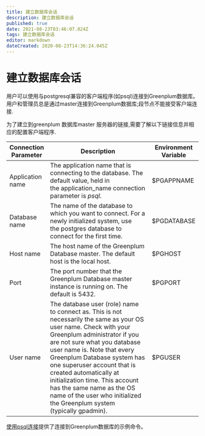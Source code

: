 ```yaml
---
title: 建立数据库会话
description: 建立数据库会话
published: true
date: 2021-08-23T03:46:07.024Z
tags: 建立数据库会话
editor: markdown
dateCreated: 2020-08-23T14:36:24.045Z
---
```


# 建立数据库会话
用户可以使用与postgresql兼容的客户端程序(如psql)连接到Greenplum数据库。用户和管理员总是通过master连接到Greenplum数据库;段节点不能接受客户端连接.

为了建立到greenplum 数据库master 服务器的链接,需要了解以下链接信息并相应的配置客户端程序.

| Connection Parameter |                                                                                                                                                                                                                  Description                                                                                                                                                                                                                  | Environment Variable |
| -------------------- | --------------------------------------------------------------------------------------------------------------------------------------------------------------------------------------------------------------------------------------------------------------------------------------------------------------------------------------------------------------------------------------------------------------------------------------------- | -------------------- |
| Application name     | The application name that is connecting to the database. The default value, held in the application_name connection parameter is *psql*.                                                                                                                                                                                                                                                                                                      | $PGAPPNAME           |
| Database name        | The name of the database to which you want to connect. For a newly initialized system, use the postgres database to connect for the first time.                                                                                                                                                                                                                                                                                               | $PGDATABASE          |
| Host name            | The host name of the Greenplum Database master. The default host is the local host.                                                                                                                                                                                                                                                                                                                                                           | $PGHOST              |
| Port                 | The port number that the Greenplum Database master instance is running on. The default is 5432.                                                                                                                                                                                                                                                                                                                                               | $PGPORT              |
| User name            | The database user (role) name to connect as. This is not necessarily the same as your OS user name. Check with your Greenplum administrator if you are not sure what you database user name is. Note that every Greenplum Database system has one superuser account that is created automatically at initialization time. This account has the same name as the OS name of the user who initialized the Greenplum system (typically gpadmin). | $PGUSER              |


[使用psql连接](/zh/greenplum/系统管理/管理Greenplum系统/访问数据库/使用psql链接)提供了连接到Greenplum数据库的示例命令。
